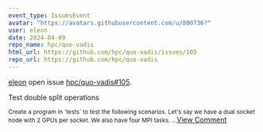 ```yaml
---
event_type: IssuesEvent
avatar: "https://avatars.githubusercontent.com/u/800736?"
user: eleon
date: 2024-04-09
repo_name: hpc/quo-vadis
html_url: https://github.com/hpc/quo-vadis/issues/105
repo_url: https://github.com/hpc/quo-vadis
---
```


<a href='https://github.com/eleon' target='_blank'>eleon</a> open issue <a href='https://github.com/hpc/quo-vadis/issues/105' target='_blank'>hpc/quo-vadis#105</a>.

<p>Test double split operations</p><small>Create a program in `tests` to test the following scenarios. Let's say we have a dual socket node with 2 GPUs per socket. We also have four MPI tasks. ...</small><a href='https://github.com/hpc/quo-vadis/issues/105' target='_blank'>View Comment</a>